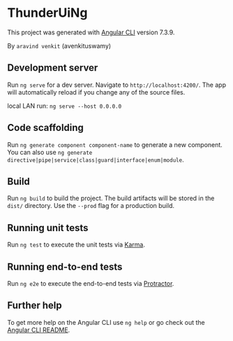 # ThunderUiNg

This project was generated with [Angular CLI](https://github.com/angular/angular-cli) version 7.3.9.

By `aravind venkit` (avenkituswamy)
## Development server

Run `ng serve` for a dev server. Navigate to `http://localhost:4200/`. The app will automatically reload if you change any of the source files.

local LAN run: `ng serve --host 0.0.0.0`

## Code scaffolding

Run `ng generate component component-name` to generate a new component. You can also use `ng generate directive|pipe|service|class|guard|interface|enum|module`.

## Build

Run `ng build` to build the project. The build artifacts will be stored in the `dist/` directory. Use the `--prod` flag for a production build.

## Running unit tests

Run `ng test` to execute the unit tests via [Karma](https://karma-runner.github.io).

## Running end-to-end tests

Run `ng e2e` to execute the end-to-end tests via [Protractor](http://www.protractortest.org/).

## Further help

To get more help on the Angular CLI use `ng help` or go check out the [Angular CLI README](https://github.com/angular/angular-cli/blob/master/README.md).
